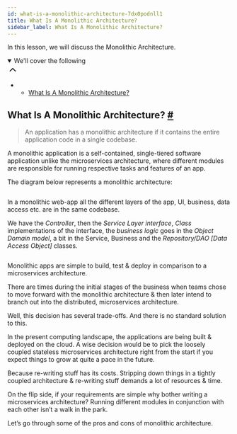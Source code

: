 ```yaml
---
id: what-is-a-monolithic-architecture-7dx0podnll1
title: What Is A Monolithic Architecture?
sidebar_label: What Is A Monolithic Architecture?
---
```


<div class="PageSummary__TopLeft-sc-19qsvz4-36 fwauBw"><p class="PageSummary__Description-sc-19qsvz4-13 cPWwbw">In this lesson, we will discuss the Monolithic Architecture.</p><div class="PageSummary__Toc-sc-19qsvz4-39 gUDsJM"><details open="" class="styles__PageTOCStyled-rf9d2l-0 jgnDfg"><summary role="button" tabindex="0" class="styles__HeadingWrap-rf9d2l-1 jpKLlP">We'll cover the following<div rotate="0" color="black" size="24" display="inline-flex" name="icon-button" class="styles__IconButton-sc-12pjl04-0 bLjBRS"><svg xmlns="http://www.w3.org/2000/svg" width="24" height="24" viewBox="0 0 24 24" fill="none" stroke="currentColor" stroke-width="2" stroke-linecap="round" stroke-linejoin="round"><polyline points="18 15 12 9 6 15"></polyline></svg></div></summary><div class="markdown-container-div"><div class="markdownViewer Markdown__Viewer-sc-7qtuee-1 dZltoR" role="none"><ul>
<li>
<ul>
<li><a href="#what-is-a-monolithic-architecture">What Is A Monolithic Architecture?</a></li>
</ul>
</li>
</ul>
</div></div></details></div></div><div class="styles__ViewerComponentViewStyled-sc-1xosrua-0 cvzEyH"><div><div><div><div><div class=""><div class=""><div class="markdown-container-div"><div class="markdownViewer Markdown__Viewer-sc-7qtuee-1 zJKNA" role="none"><h2 id="what-is-a-monolithic-architecture" data-id="33388a834ce807e1ced415788d68ea09">What Is A Monolithic Architecture? <a class="markdownIt-Anchor" href="#what-is-a-monolithic-architecture"><span class="anchor-link">#</span></a></h2>
<blockquote data-id="36c4d7ad4458143dc535a6618e9c2fec">
<p>An application has a monolithic architecture if it contains the entire application code in a single codebase.</p>
</blockquote>
<p data-id="dd86de39edbf79ba9c18648b9a93c992">A monolithic application is a self-contained, single-tiered software application unlike the microservices architecture, where different modules are responsible for running respective tasks and features of an app.</p>
<p data-id="d10f3961baa793470290c299cf284dc2">The diagram below represents a monolithic architecture:</p>
<p data-id="d41d8cd98f00b204e9800998ecf8427e"><img src="assets/courses_web-application-software-architecture-101_assets_api_collection_6064040858091520_6411938009448448_page_6286949360861184_image_6008277051637760.jpeg.jpeg" alt=""></p>
<p data-id="1f1f370fa245ac46cbe6928106d0daa5">In a monolithic web-app all the different layers of the app, UI, business, data access etc. are in the same codebase.</p>
<p data-id="2f928907791808615a9466f50e564394">We have the <em>Controller</em>, then the <em>Service Layer interface</em>, <em>Class</em> implementations of the interface, the <em>business logic</em> goes in the <em>Object Domain model</em>, a bit in the Service, Business and the <em>Repository/DAO [Data Access Object]</em> classes.</p>
<p data-id="d41d8cd98f00b204e9800998ecf8427e"><img src="assets/courses_web-application-software-architecture-101_assets_api_collection_6064040858091520_6411938009448448_page_6286949360861184_image_5373720531042304.jpeg.jpeg" alt=""></p>
<p data-id="614930043df03e8dcc113de819931b43">Monolithic apps are simple to build, test &amp; deploy in comparison to a microservices architecture.</p>
<p data-id="d4c3fcadb4944a465dfb10ebdb3404b0">There are times during the initial stages of the business when teams chose to move forward with the monolithic architecture &amp; then later intend to branch out into the distributed, microservices architecture.</p>
<p data-id="faa28fc1af212066c0362b7c6393b172">Well, this decision has several trade-offs. And there is no standard solution to this.</p>
<p data-id="7ae8ae0928333dc47604a46e5eeb5ee3">In the present computing landscape, the applications are being built &amp; deployed on the cloud. A wise decision would be to pick the loosely coupled stateless microservices architecture right from the start if you expect things to grow at quite a pace in the future.</p>
<p data-id="995729eacc4afcaca6482caee4fdcc56">Because re-writing stuff has its costs. Stripping down things in a tightly coupled architecture &amp; re-writing stuff demands a lot of resources &amp; time.</p>
<p data-id="a4fb9ae6f04e109a32ec618aae1d50ba">On the flip side, if your requirements are simple why bother writing a microservices architecture? Running different modules in conjunction with each other isn’t a walk in the park.</p>
<p data-id="1f055f0e2e47e8a247004aa88ca180d7">Let’s go through some of the pros and cons of monolithic architecture.</p>
</div></div></div></div></div></div></div></div></div>